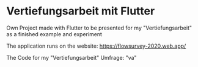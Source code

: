 # Vertiefungsarbeit mit Flutter
Own Project made with Flutter to be presented for my "Vertiefungsarbeit" as a finished example and experiment

The application runs on the website: https://flowsurvey-2020.web.app/

The Code for my "Vertiefungsarbeit" Umfrage: "va"
